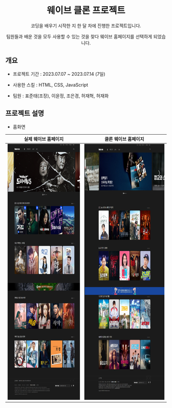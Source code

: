 # <div align="center"> 웨이브 클론 프로젝트</div>
<div align="center">코딩을 배우기 시작한 지 한 달 차에 진행한 프로젝트입니다.

팀원들과 배운 것을 모두 사용할 수 있는 것을 찾다 웨이브 홈페이지를 선택하게 되었습니다.</div>
## 개요
- 프로젝트 기간 : 2023.07.07 ~ 2023.07.14 (7일)

- 사용한 스킬 : HTML, CSS, JavaScript

- 팀원 : 표준태(조장), 이윤정, 조은경, 허재혁, 허재화
## 프로젝트 설명
- 홈화면

|실제 웨이브 홈페이지|클론 웨이브 홈페이지|
|---|---|
|<img src="Img/Wavve.png" width="450" height="800">|<img src="Img/WavveClone.png" width="500" height="800"> |
